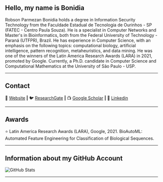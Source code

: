 ## Hello, my name is <strong>Bonidia</strong>

<!--- Robson P. Bonidia is a Ph.D. candidate in Computer Science and Computational Mathematics at the University of São Paulo - USP. He received an MSc degree in Bioinformatics from the Federal University of Technology - Paraná (UTFPR), Brazil. He was one of the winners of the Latin America Research Awards (LARA) in 2021, promoted by Google. His main research topics are in computational biology and pattern recognition, feature extraction and selection, metaheuristics, sports data mining.-->

Robson Parmezan Bonidia holds a degree in Information Security Technology from the Faculdade Estadual de Tecnologia de Ourinhos - SP (FATEC - Centro Paula Souza). He is a specialist in Computer Networks and Master's in Bioinformatics, both from the Federal University of Technology - Paraná (UTFPR), Brazil. He has experience in Computer Science, with an emphasis on the following topics: computational biology, artificial intelligence, pattern recognition, metaheuristics, and data mining. He was one of the winners of the Latin America Research Awards (LARA) in 2021, promoted by Google. Currently, a Ph.D. candidate in Computer Science and Computational Mathematics at the University of São Paulo - USP.

----

## Contact

🏡 [Website](https://bonidia.github.io/website/) **|** 
🐦 [ResearchGate](https://www.researchgate.net/profile/Robson-Bonidia-2) **|** 
📺 [Google Scholar](https://scholar.google.com.br/citations?user=kTbx_wMAAAAJ&hl=pt-BR) **|** 
👔 [Linkedin](https://www.linkedin.com/in/robson-parmezan-bonidia-8b1b8890/?trk=people-guest_profile-result-card_result-card_full-click&originalSubdomain=br)

---
## Awards

⭐ Latin America Research Awards (LARA), Google, 2021. BioAutoML: Automated Feature Engineering for Classification of Biological Sequences. 

---
## Information about my GitHub Account 
![GitHub Stats](https://github-readme-stats.vercel.app/api?username=Bonidia&show_icons=true)

---
